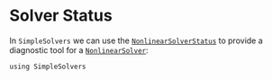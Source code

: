 # Solver Status

In `SimpleSolvers` we can use the [`NonlinearSolverStatus`](@ref) to provide a diagnostic tool for a [`NonlinearSolver`](@ref):

```@example status
using SimpleSolvers


```